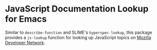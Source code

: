 # JavaScript Documentation Lookup for Emacs

Similar to `describe-function` and SLIME's `hyperspec-lookup`, this
package provides a `js-lookup` function for looking up JavaScript
topics on [Mozilla Developer Network](https://developer.mozilla.org/).
